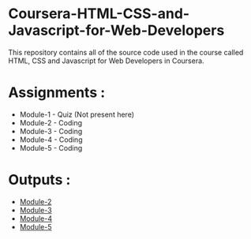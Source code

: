# Coursera-HTML-CSS-and-Javascript-for-Web-Developers

This repository contains all of the source code used in the course called HTML, CSS and Javascript for Web Developers in Coursera.


# Assignments :

* Module-1 - Quiz (Not present here)
* Module-2 - Coding
* Module-3 - Coding
* Module-4 - Coding
* Module-5 - Coding


# Outputs :

* [Module-2](https://mahesh-du.github.io/Coursera-HTML-CSS-and-JavaScript-for-Web-Developers/module-2/index.html)
* [Module-3](https://mahesh-du.github.io/Coursera-HTML-CSS-and-JavaScript-for-Web-Developers/module-3/index.html)
* [Module-4](https://mahesh-du.github.io/Coursera-HTML-CSS-and-JavaScript-for-Web-Developers/module-4/index.html)
* [Module-5](https://mahesh-du.github.io/Coursera-HTML-CSS-and-JavaScript-for-Web-Developers/module-5/index.html)
